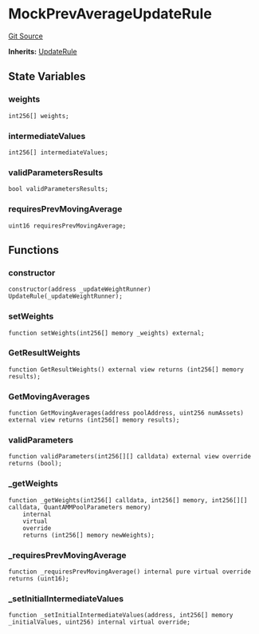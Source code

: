 # MockPrevAverageUpdateRule
[Git Source](https://github.com/QuantAMMProtocol/QuantAMM-V1/blob/3cfe58cf30c64b95a2607d2672fb541c48d807e0/contracts/mock/mockRules/MockPrevAverageRule.sol)

**Inherits:**
[UpdateRule](/contracts/rules/UpdateRule.sol/abstract.UpdateRule.md)


## State Variables
### weights

```solidity
int256[] weights;
```


### intermediateValues

```solidity
int256[] intermediateValues;
```


### validParametersResults

```solidity
bool validParametersResults;
```


### requiresPrevMovingAverage

```solidity
uint16 requiresPrevMovingAverage;
```


## Functions
### constructor


```solidity
constructor(address _updateWeightRunner) UpdateRule(_updateWeightRunner);
```

### setWeights


```solidity
function setWeights(int256[] memory _weights) external;
```

### GetResultWeights


```solidity
function GetResultWeights() external view returns (int256[] memory results);
```

### GetMovingAverages


```solidity
function GetMovingAverages(address poolAddress, uint256 numAssets) external view returns (int256[] memory results);
```

### validParameters


```solidity
function validParameters(int256[][] calldata) external view override returns (bool);
```

### _getWeights


```solidity
function _getWeights(int256[] calldata, int256[] memory, int256[][] calldata, QuantAMMPoolParameters memory)
    internal
    virtual
    override
    returns (int256[] memory newWeights);
```

### _requiresPrevMovingAverage


```solidity
function _requiresPrevMovingAverage() internal pure virtual override returns (uint16);
```

### _setInitialIntermediateValues


```solidity
function _setInitialIntermediateValues(address, int256[] memory _initialValues, uint256) internal virtual override;
```

